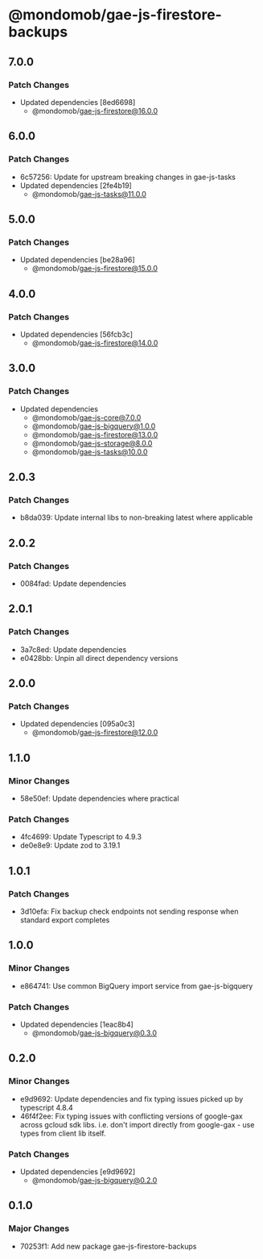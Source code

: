 # @mondomob/gae-js-firestore-backups

## 7.0.0

### Patch Changes

- Updated dependencies [8ed6698]
  - @mondomob/gae-js-firestore@16.0.0

## 6.0.0

### Patch Changes

- 6c57256: Update for upstream breaking changes in gae-js-tasks
- Updated dependencies [2fe4b19]
  - @mondomob/gae-js-tasks@11.0.0

## 5.0.0

### Patch Changes

- Updated dependencies [be28a96]
  - @mondomob/gae-js-firestore@15.0.0

## 4.0.0

### Patch Changes

- Updated dependencies [56fcb3c]
  - @mondomob/gae-js-firestore@14.0.0

## 3.0.0

### Patch Changes

- Updated dependencies
  - @mondomob/gae-js-core@7.0.0
  - @mondomob/gae-js-bigquery@1.0.0
  - @mondomob/gae-js-firestore@13.0.0
  - @mondomob/gae-js-storage@8.0.0
  - @mondomob/gae-js-tasks@10.0.0

## 2.0.3

### Patch Changes

- b8da039: Update internal libs to non-breaking latest where applicable

## 2.0.2

### Patch Changes

- 0084fad: Update dependencies

## 2.0.1

### Patch Changes

- 3a7c8ed: Update dependencies
- e0428bb: Unpin all direct dependency versions

## 2.0.0

### Patch Changes

- Updated dependencies [095a0c3]
  - @mondomob/gae-js-firestore@12.0.0

## 1.1.0

### Minor Changes

- 58e50ef: Update dependencies where practical

### Patch Changes

- 4fc4699: Update Typescript to 4.9.3
- de0e8e9: Update zod to 3.19.1

## 1.0.1

### Patch Changes

- 3d10efa: Fix backup check endpoints not sending response when standard export completes

## 1.0.0

### Minor Changes

- e864741: Use common BigQuery import service from gae-js-bigquery

### Patch Changes

- Updated dependencies [1eac8b4]
  - @mondomob/gae-js-bigquery@0.3.0

## 0.2.0

### Minor Changes

- e9d9692: Update dependencies and fix typing issues picked up by typescript 4.8.4
- 46f4f2ee: Fix typing issues with conflicting versions of google-gax across gcloud sdk libs. i.e. don't import directly
  from google-gax - use types from client lib itself.

### Patch Changes

- Updated dependencies [e9d9692]
  - @mondomob/gae-js-bigquery@0.2.0

## 0.1.0

### Major Changes

- 70253f1: Add new package gae-js-firestore-backups
